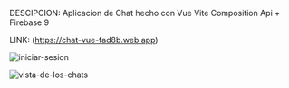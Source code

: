 DESCIPCION: Aplicacion de Chat hecho con Vue Vite Composition Api + Firebase 9

LINK: (https://chat-vue-fad8b.web.app)

![iniciar-sesion](https://user-images.githubusercontent.com/74424452/186838141-20434350-3efd-464e-9dd1-e60dacb79194.png)

![vista-de-los-chats](https://user-images.githubusercontent.com/74424452/186838711-efd4ade5-75fb-4035-a032-fd07286fb1de.png)

